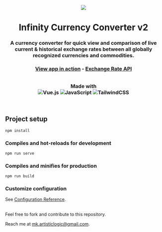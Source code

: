 <p align="center"><img src="public/img/social.png"></p>

<h1 align="center">Infinity Currency Converter v2</h1>

<h3 align="center">
A currency converter for quick view and comparison of live current & historical exchange rates between all globally recognized currencies and commodities.
</h3>

<h3 align="center">
<a href="https://infinityconverter.netlify.app" target="_blank">View app in action</a> - <a href="https://exchangerate.host" target="_blank">Exchange Rate API</a>
<br>
<br>

Made with
<br>
![Vue.js](https://img.shields.io/badge/vuejs-%2335495e.svg?style=for-the-badge&logo=vuedotjs&logoColor=%234FC08D)
![JavaScript](https://img.shields.io/badge/javascript-%23323330.svg?style=for-the-badge&logo=javascript&logoColor=%23F7DF1E)
![TailwindCSS](https://img.shields.io/badge/tailwindcss-%2338B2AC.svg?style=for-the-badge&logo=tailwind-css&logoColor=white)
<br/>
</h3>
<br>

## Project setup
```
npm install
```

### Compiles and hot-reloads for development
```
npm run serve
```

### Compiles and minifies for production
```
npm run build
```

### Customize configuration
See [Configuration Reference](https://cli.vuejs.org/config/).

<br>
Feel free to fork and contribute to this repository.

Reach me at <a href="mailto:mk.artisticlogic@gmail.com" target="_blank">mk.artisticlogic@gmail.com</a>.